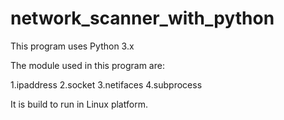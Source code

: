 # network_scanner_with_python
This program uses Python 3.x

The module used in this program are:

1.ipaddress
2.socket
3.netifaces
4.subprocess

It is build to run in Linux platform.

